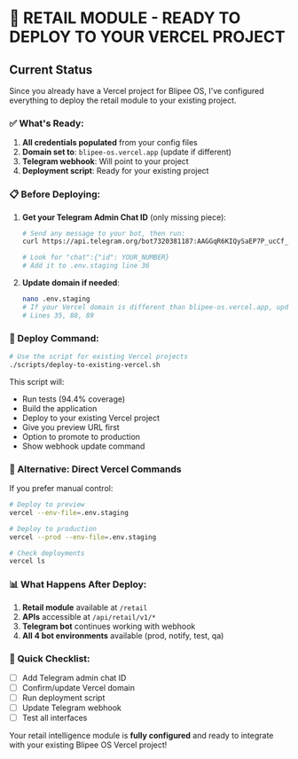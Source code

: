 # 🚀 RETAIL MODULE - READY TO DEPLOY TO YOUR VERCEL PROJECT

## Current Status

Since you already have a Vercel project for Blipee OS, I've configured everything to deploy the retail module to your existing project.

### ✅ What's Ready:
1. **All credentials populated** from your config files
2. **Domain set to**: `blipee-os.vercel.app` (update if different)
3. **Telegram webhook**: Will point to your project
4. **Deployment script**: Ready for your existing project

### 📋 Before Deploying:

1. **Get your Telegram Admin Chat ID** (only missing piece):
   ```bash
   # Send any message to your bot, then run:
   curl https://api.telegram.org/bot7320381187:AAGGqR6KIQySaEP7P_ucCf_9HV-gku7duM8/getUpdates
   
   # Look for "chat":{"id": YOUR_NUMBER}
   # Add it to .env.staging line 36
   ```

2. **Update domain if needed**:
   ```bash
   nano .env.staging
   # If your Vercel domain is different than blipee-os.vercel.app, update:
   # Lines 35, 88, 89
   ```

### 🚀 Deploy Command:

```bash
# Use the script for existing Vercel projects
./scripts/deploy-to-existing-vercel.sh
```

This script will:
- Run tests (94.4% coverage)
- Build the application
- Deploy to your existing Vercel project
- Give you preview URL first
- Option to promote to production
- Show webhook update command

### 🔄 Alternative: Direct Vercel Commands

If you prefer manual control:

```bash
# Deploy to preview
vercel --env-file=.env.staging

# Deploy to production
vercel --prod --env-file=.env.staging

# Check deployments
vercel ls
```

### 📊 What Happens After Deploy:

1. **Retail module** available at `/retail`
2. **APIs** accessible at `/api/retail/v1/*`
3. **Telegram bot** continues working with webhook
4. **All 4 bot environments** available (prod, notify, test, qa)

### 🎯 Quick Checklist:
- [ ] Add Telegram admin chat ID
- [ ] Confirm/update Vercel domain
- [ ] Run deployment script
- [ ] Update Telegram webhook
- [ ] Test all interfaces

Your retail intelligence module is **fully configured** and ready to integrate with your existing Blipee OS Vercel project!